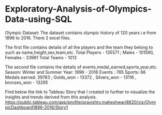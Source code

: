 # Exploratory-Analysis-of-Olympics-Data-using-SQL

Olympic Dataset: The dataset contains olympic history of 120 years i.e from 1896 to 2016. There 2 excel files. 

The first file contains details of all the players and the team they belong to such as name,height,sex,team,etc.
Total Players - 135571 ; Males - 101590, Females - 33981
Total Teams - 1013

The second file contains the details of events,medal_earned,sports,year,etc.
Season: Winter and Summer
Year: 1896 - 2016
Events : 765
Sports: 66
Medals earned: 39783 ; Golds_won - 13372 , Silvers_won - 13116 , bronzes_won - 13295

Find below the link to Tableau Story that I created to further to visualize the insights and trends derived from this analysis.
https://public.tableau.com/app/profile/pravishty.maheshwari8620/viz/OlympicDashboard1896-2016/Story1

